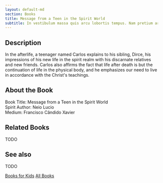 ```yaml
---
layout: default-md
section: Books
title: Message from a Teen in the Spirit World
subtitle: In vestibulum massa quis arcu lobortis tempus. Nam pretium arcu in odio vulputate luctus.
---
```


## Description
In the afterlife, a teenager named Carlos explains to his sibling, Dirce, his impressions of his new life in the spirit realm with his discarnate relatives and new friends. Carlos also affirms the fact that life after death is but the continuation of life in the physical body, and he emphasizes our need to live in accordance with the Christ's teachings.


## About the Book
Book Title: Message from a Teen in the Spirit World  
Spirit Author: Neio Lucio  
Medium: Francisco Cândido Xavier   



## Related Books
TODO


## See also
TODO


<a href="/books/for-kids" class="button">Books for Kids</a>
<a href="/books" class="button">All Books</a>

